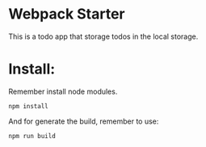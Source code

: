 # Webpack Starter

This is a todo app that storage todos in the local storage.

# Install:
Remember install node modules.
```
npm install
```
And for generate the build, remember to use: 
```
npm run build
```

